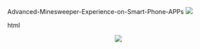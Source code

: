 Advanced-Minesweeper-Experience-on-Smart-Phone-APPs
![](https://github.com/putianyi889/Minesweeper-makes-me-happy/blob/main/wiki/images/Advanced-Minesweeper-Experience-on-Smart-Phone-APPs/184592%209~10s.gif)

html <div align="center"> <img src="https://github.com/putianyi889/Minesweeper-makes-me-happy/blob/main/wiki/images/Advanced-Minesweeper-Experience-on-Smart-Phone-APPs/184592%209~10s.gif" /> </div>